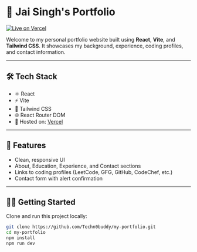 # 🚀 Jai Singh's Portfolio

[![Live on Vercel](https://img.shields.io/badge/Live-Vercel-brightgreen?logo=vercel)](https://your-project-name.vercel.app)

Welcome to my personal portfolio website built using **React**, **Vite**, and **Tailwind CSS**. It showcases my background, experience, coding profiles, and contact information.

---

## 🛠️ Tech Stack

- ⚛️ React
- ⚡ Vite
- 🎨 Tailwind CSS
- 🌐 React Router DOM
- 🔗 Hosted on: [Vercel](https://vercel.com)

---

## 📌 Features

- Clean, responsive UI
- About, Education, Experience, and Contact sections
- Links to coding profiles (LeetCode, GFG, GitHub, CodeChef, etc.)
- Contact form with alert confirmation

---

## 🧑‍💻 Getting Started

Clone and run this project locally:

```bash
git clone https://github.com/Techn0buddy/my-portfolio.git
cd my-portfolio
npm install
npm run dev
